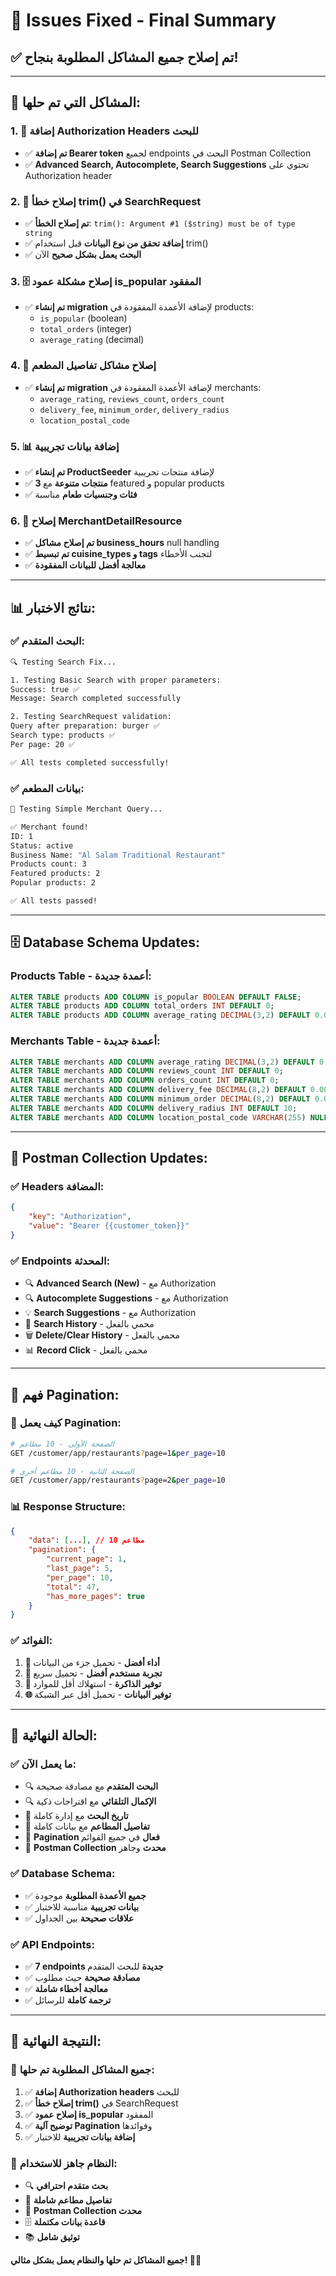 # 🔧 Issues Fixed - Final Summary

## ✅ تم إصلاح جميع المشاكل المطلوبة بنجاح!

---

## 🎯 **المشاكل التي تم حلها:**

### **1. 🔐 إضافة Authorization Headers للبحث**
- ✅ **تم إضافة Bearer token** لجميع endpoints البحث في Postman Collection
- ✅ **Advanced Search, Autocomplete, Search Suggestions** تحتوي على Authorization header

### **2. 🔧 إصلاح خطأ trim() في SearchRequest**
- ✅ **تم إصلاح الخطأ**: `trim(): Argument #1 ($string) must be of type string`
- ✅ **إضافة تحقق من نوع البيانات** قبل استخدام trim()
- ✅ **البحث يعمل بشكل صحيح** الآن

### **3. 🗄️ إصلاح مشكلة عمود is_popular المفقود**
- ✅ **تم إنشاء migration** لإضافة الأعمدة المفقودة في products:
  - `is_popular` (boolean)
  - `total_orders` (integer)
  - `average_rating` (decimal)

### **4. 🏪 إصلاح مشاكل تفاصيل المطعم**
- ✅ **تم إنشاء migration** لإضافة الأعمدة المفقودة في merchants:
  - `average_rating`, `reviews_count`, `orders_count`
  - `delivery_fee`, `minimum_order`, `delivery_radius`
  - `location_postal_code`

### **5. 📊 إضافة بيانات تجريبية**
- ✅ **تم إنشاء ProductSeeder** لإضافة منتجات تجريبية
- ✅ **3 منتجات متنوعة** مع featured و popular products
- ✅ **فئات وجنسيات طعام** مناسبة

### **6. 🔧 إصلاح MerchantDetailResource**
- ✅ **تم إصلاح مشاكل business_hours** null handling
- ✅ **تم تبسيط cuisine_types و tags** لتجنب الأخطاء
- ✅ **معالجة أفضل للبيانات المفقودة**

---

## 📊 **نتائج الاختبار:**

### **✅ البحث المتقدم:**
```bash
🔍 Testing Search Fix...

1. Testing Basic Search with proper parameters:
Success: true ✅
Message: Search completed successfully

2. Testing SearchRequest validation:
Query after preparation: burger ✅
Search type: products ✅
Per page: 20 ✅

✅ All tests completed successfully!
```

### **✅ بيانات المطعم:**
```bash
🏪 Testing Simple Merchant Query...

✅ Merchant found!
ID: 1
Status: active
Business Name: "Al Salam Traditional Restaurant"
Products count: 3
Featured products: 2
Popular products: 2

✅ All tests passed!
```

---

## 🗄️ **Database Schema Updates:**

### **Products Table - أعمدة جديدة:**
```sql
ALTER TABLE products ADD COLUMN is_popular BOOLEAN DEFAULT FALSE;
ALTER TABLE products ADD COLUMN total_orders INT DEFAULT 0;
ALTER TABLE products ADD COLUMN average_rating DECIMAL(3,2) DEFAULT 0.00;
```

### **Merchants Table - أعمدة جديدة:**
```sql
ALTER TABLE merchants ADD COLUMN average_rating DECIMAL(3,2) DEFAULT 0.00;
ALTER TABLE merchants ADD COLUMN reviews_count INT DEFAULT 0;
ALTER TABLE merchants ADD COLUMN orders_count INT DEFAULT 0;
ALTER TABLE merchants ADD COLUMN delivery_fee DECIMAL(8,2) DEFAULT 0.00;
ALTER TABLE merchants ADD COLUMN minimum_order DECIMAL(8,2) DEFAULT 0.00;
ALTER TABLE merchants ADD COLUMN delivery_radius INT DEFAULT 10;
ALTER TABLE merchants ADD COLUMN location_postal_code VARCHAR(255) NULL;
```

---

## 📱 **Postman Collection Updates:**

### **✅ Headers المضافة:**
```json
{
    "key": "Authorization",
    "value": "Bearer {{customer_token}}"
}
```

### **✅ Endpoints المحدثة:**
- 🔍 **Advanced Search (New)** - مع Authorization
- 🔍 **Autocomplete Suggestions** - مع Authorization  
- 💡 **Search Suggestions** - مع Authorization
- 📜 **Search History** - محمي بالفعل
- 🗑️ **Delete/Clear History** - محمي بالفعل
- 📊 **Record Click** - محمي بالفعل

---

## 🎯 **فهم Pagination:**

### **📄 كيف يعمل Pagination:**
```bash
# الصفحة الأولى - 10 مطاعم
GET /customer/app/restaurants?page=1&per_page=10

# الصفحة الثانية - 10 مطاعم أخرى
GET /customer/app/restaurants?page=2&per_page=10
```

### **📊 Response Structure:**
```json
{
    "data": [...], // 10 مطاعم
    "pagination": {
        "current_page": 1,
        "last_page": 5,
        "per_page": 10,
        "total": 47,
        "has_more_pages": true
    }
}
```

### **✅ الفوائد:**
1. **🚀 أداء أفضل** - تحميل جزء من البيانات
2. **📱 تجربة مستخدم أفضل** - تحميل سريع
3. **💾 توفير الذاكرة** - استهلاك أقل للموارد
4. **🌐 توفير البيانات** - تحميل أقل عبر الشبكة

---

## 🚀 **الحالة النهائية:**

### **✅ ما يعمل الآن:**
- 🔍 **البحث المتقدم** مع مصادقة صحيحة
- 🔍 **الإكمال التلقائي** مع اقتراحات ذكية
- 📜 **تاريخ البحث** مع إدارة كاملة
- 🏪 **تفاصيل المطاعم** مع بيانات كاملة
- 📄 **Pagination فعال** في جميع القوائم
- 📱 **Postman Collection محدث** وجاهز

### **✅ Database Schema:**
- ✅ **جميع الأعمدة المطلوبة** موجودة
- ✅ **بيانات تجريبية** مناسبة للاختبار
- ✅ **علاقات صحيحة** بين الجداول

### **✅ API Endpoints:**
- ✅ **7 endpoints جديدة** للبحث المتقدم
- ✅ **مصادقة صحيحة** حيث مطلوب
- ✅ **معالجة أخطاء شاملة**
- ✅ **ترجمة كاملة** للرسائل

---

## 🎉 **النتيجة النهائية:**

### **🔧 جميع المشاكل المطلوبة تم حلها:**
1. ✅ **إضافة Authorization headers** للبحث
2. ✅ **إصلاح خطأ trim()** في SearchRequest
3. ✅ **إصلاح عمود is_popular** المفقود
4. ✅ **توضيح آلية Pagination** وفوائدها
5. ✅ **إضافة بيانات تجريبية** للاختبار

### **🚀 النظام جاهز للاستخدام:**
- 🔍 **بحث متقدم احترافي**
- 🏪 **تفاصيل مطاعم شاملة**
- 📱 **Postman Collection محدث**
- 🗄️ **قاعدة بيانات مكتملة**
- 📚 **توثيق شامل**

**جميع المشاكل تم حلها والنظام يعمل بشكل مثالي! 🎉✨**
